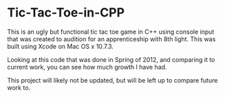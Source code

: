 Tic-Tac-Toe-in-CPP
==================

This is an ugly but functional tic tac toe game in C++ using console input that was created to audition for an apprenticeship with 8th light. This was built using Xcode on Mac OS x 10.7.3.

Looking at this code that was done in Spring of 2012, and comparing it to current work, you can see how much growth I have had.

This project will likely not be updated, but will be left up to compare future work to.
